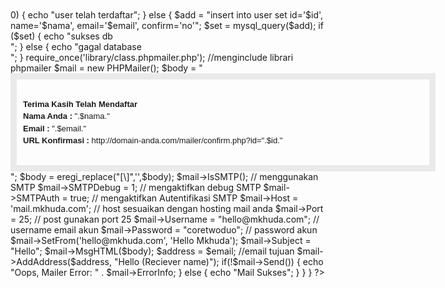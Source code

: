 <?php
error_reporting(0);

function rand_string( $length ) {
	$chars = "abcdefghijklmnopqrstuvwxyzABCDEFGHIJKLMNOPQRSTUVWXYZ0123456789";	

	$size = strlen( $chars );
	for( $i = 0; $i < $length; $i++ ) {
		$str .= $chars[ rand( 0, $size - 1 ) ];
	}

	return $str;
}

include 'config.php';
$nama = $_POST['nama'];
$email = $_POST['email'];
$id = rand_string( 10 );
if (!isset($nama)) {
echo "Lengkap form";
}
elseif (!isset($email)) {
	echo "Lengkapi form";
} 
else {

	// cek apakah email sudah terdaftar
	$query = "SELECT email FROM user WHERE email='$email'";
	$find = mysql_query($query);

	if ($find && mysql_num_rows($find) > 0) {
		echo "user telah terdaftar";
	}
	else {
		$add = "insert into user set id='$id', name='$nama', email='$email', confirm='no'";
		$set = mysql_query($add);
		if ($set) {
			echo "sukses db <br>";
		} else {
			echo "gagal database <br>";
		}
		require_once('library/class.phpmailer.php'); //menginclude librari phpmailer

		$mail             = new PHPMailer();
		$body             = 
		"<body style='margin: 10px;'>
		<div style='width: 640px; font-family: Helvetica, sans-serif; font-size: 13px; padding:10px; line-height:150%; border:#eaeaea solid 10px;'>
		<br>
		<strong>Terima Kasih Telah Mendaftar</strong><br>
		<b>Nama Anda : </b>".$nama."<br>
		<b>Email : </b>".$email."<br>
		<b>URL Konfirmasi : </b>http://domain-anda.com/mailer/confirm.php?id=".$id."<br>
		<br>
		</div>
		</body>";
		$body             = eregi_replace("[\]",'',$body);
		$mail->IsSMTP(); 	// menggunakan SMTP
		$mail->SMTPDebug  = 1;   // mengaktifkan debug SMTP

		$mail->SMTPAuth   = true;   // mengaktifkan Autentifikasi SMTP
		$mail->Host 	= 'mail.mkhuda.com'; // host sesuaikan dengan hosting mail anda
		$mail->Port       = 25;  // post gunakan port 25
		$mail->Username   = "hello@mkhuda.com"; // username email akun
		$mail->Password   = "coretwoduo";        // password akun

		$mail->SetFrom('hello@mkhuda.com', 'Hello Mkhuda');

		$mail->Subject    = "Hello";
		$mail->MsgHTML($body);

		$address = $email; //email tujuan
		$mail->AddAddress($address, "Hello (Reciever name)");

		if(!$mail->Send()) {
			echo "Oops, Mailer Error: " . $mail->ErrorInfo;
		} else {
			echo "Mail Sukses";
		}
	}

}

?>
